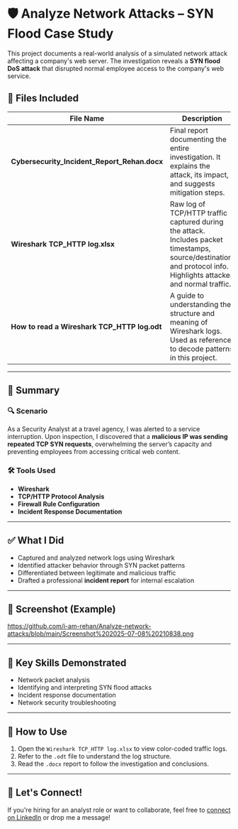 # 🛡️ Analyze Network Attacks – SYN Flood Case Study

This project documents a real-world analysis of a simulated network attack affecting a company's web server. The investigation reveals a **SYN flood DoS attack** that disrupted normal employee access to the company's web service.

## 📂 Files Included

| File Name | Description |
|-----------|-------------|
| **Cybersecurity_Incident_Report_Rehan.docx** | Final report documenting the entire investigation. It explains the attack, its impact, and suggests mitigation steps. |
| **Wireshark TCP_HTTP log.xlsx** | Raw log of TCP/HTTP traffic captured during the attack. Includes packet timestamps, source/destination, and protocol info. Highlights attacker and normal traffic. |
| **How to read a Wireshark TCP_HTTP log.odt** | A guide to understanding the structure and meaning of Wireshark logs. Used as reference to decode patterns in this project. |

---

## 📝 Summary

### 🔍 Scenario
As a Security Analyst at a travel agency, I was alerted to a service interruption. Upon inspection, I discovered that a **malicious IP was sending repeated TCP SYN requests**, overwhelming the server’s capacity and preventing employees from accessing critical web content.

### 🛠 Tools Used
- **Wireshark**
- **TCP/HTTP Protocol Analysis**
- **Firewall Rule Configuration**
- **Incident Response Documentation**

---

## ✅ What I Did
- Captured and analyzed network logs using Wireshark
- Identified attacker behavior through SYN packet patterns
- Differentiated between legitimate and malicious traffic
- Drafted a professional **incident report** for internal escalation

---

## 📸 Screenshot (Example)

https://github.com/i-am-rehan/Analyze-network-attacks/blob/main/Screenshot%202025-07-08%20210838.png

---

## 📌 Key Skills Demonstrated
- Network packet analysis  
- Identifying and interpreting SYN flood attacks  
- Incident response documentation  
- Network security troubleshooting

---

## 🔗 How to Use
1. Open the `Wireshark TCP_HTTP log.xlsx` to view color-coded traffic logs.
2. Refer to the `.odt` file to understand the log structure.
3. Read the `.docx` report to follow the investigation and conclusions.

---

## 🤝 Let's Connect!
If you're hiring for an analyst role or want to collaborate, feel free to [connect on LinkedIn](https://linkedin.com/in/i-am-rehan) or drop me a message!

